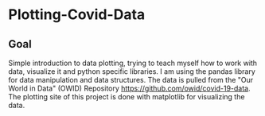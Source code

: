 # Plotting-Covid-Data

## Goal
Simple introduction to data plotting, trying to teach myself how to work with data, visualize it and python specific libraries.
I am using the pandas library for data manipulation and data structures. The data is pulled from the "Our World in Data" (OWID)
Repository https://github.com/owid/covid-19-data. 
The plotting site of this project is done with matplotlib for visualizing the data. 
